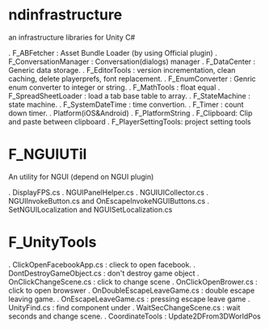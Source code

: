 # ndinfrastructure

an infrastructure libraries for Unity C#

. F_ABFetcher : Asset Bundle Loader (by using Official plugin)
. F_ConversationManager : Conversation(dialogs) manager
. F_DataCenter : Generic data storage.
. F_EditorTools : version incrementation, clean caching, delete playerprefs, font replacement.
. F_EnumConverter : Genric enum converter to integer or string.
. F_MathTools : float equal
. F_SpreadSheetLoader : load a tab base table to array.
. F_StateMachine : state machine.
. F_SystemDateTime : time convertion.
. F_Timer : count down timer.
. Platform(iOS&Android)
    . F_PlatformString
    . F_Clipboard: Clip and paste between clipboard
    . F_PlayerSettingTools: project setting tools


# F_NGUIUTil 

An utility for NGUI (depend on NGUI plugin)

. DisplayFPS.cs
. NGUIPanelHelper.cs
. NGUIUICollector.cs
. NGUIInvokeButton.cs and OnEscapeInvokeNGUIButtons.cs
. SetNGUILocalization and NGUISetLocalization.cs


# F_UnityTools

. ClickOpenFacebookApp.cs : clieck to open facebook.
. DontDestroyGameObject.cs : don't destroy game object 
. OnClickChangeScene.cs : click to change scene 
. OnClickOpenBrower.cs : click to open browswer
. OnDoubleEscapeLeaveGame.cs : double escape leaving game.
. OnEscapeLeaveGame.cs : pressing escape leave game
. UnityFind.cs : find component under
. WaitSecChangeScene.cs : wait seconds and change scene.
. CoordinateTools : Update2DFrom3DWorldPos
